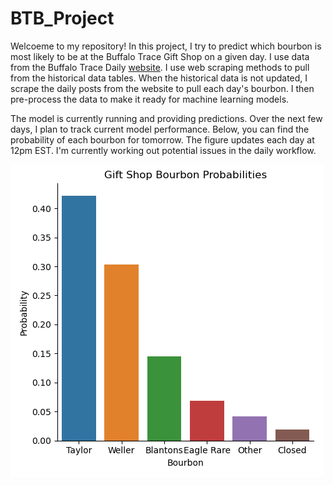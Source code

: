 # BTB_Project
 
Welcoeme to my repository! In this project, I try to predict which bourbon is most likely to be at the Buffalo Trace Gift Shop on a given day. I use data from the Buffalo Trace Daily [website](https://buffalotracedaily.com). I use web scraping methods to pull from the historical data tables. When the historical data is not updated, I scrape the daily posts from the website to pull each day's bourbon. I then pre-process the data to make it ready for machine learning models. 

The model is currently running and providing predictions. Over the next few days, I plan to track current model performance. Below, you can find the probability of each bourbon for tomorrow. The figure updates each day at 12pm EST. I'm currently working out potential issues in the daily workflow. 

![Gift Shop Bourbon Probabilities](Pred_plot.png)
